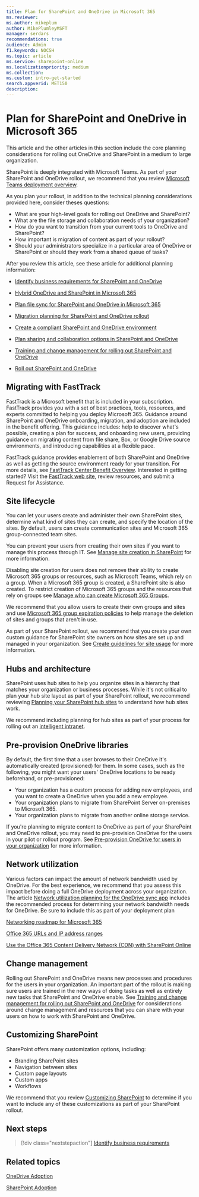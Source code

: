 ```yaml
---
title: Plan for SharePoint and OneDrive in Microsoft 365
ms.reviewer: 
ms.author: mikeplum
author: MikePlumleyMSFT
manager: serdars
recommendations: true
audience: Admin
f1.keywords: NOCSH
ms.topic: article
ms.service: sharepoint-online
ms.localizationpriority: medium
ms.collection:  
ms.custom: intro-get-started
search.appverid: MET150
description: 
---
```


# Plan for SharePoint and OneDrive in Microsoft 365

This article and the other articles in this section include the core planning considerations for rolling out OneDrive and SharePoint in a medium to large organization.

SharePoint is deeply integrated with Microsoft Teams. As part of your SharePoint and OneDrive rollout, we recommend that you review [Microsoft Teams deployment overview](/microsoftteams/deploy-overview).

As you plan your rollout, in addition to the technical planning considerations provided here, consider theses questions:

- What are your high-level goals for rolling out OneDrive and SharePoint?
- What are the file storage and collaboration needs of your organization?
- How do you want to transition from your current tools to OneDrive and SharePoint?
- How important is migration of content as part of your rollout?
- Should your administrators specialize in a particular area of OneDrive or SharePoint or should they work from a shared queue of tasks?

After you review this article, see these article for additional planning information:

- [Identify business requirements for SharePoint and OneDrive](business-requirements.md)

- [Hybrid OneDrive and SharePoint in Microsoft 365](hybrid.md)

- [Plan file sync for SharePoint and OneDrive in Microsoft 365](plan-file-sync.md)

- [Migration planning for SharePoint and OneDrive rollout](plan-rollout-migration.md)

- [Create a compliant SharePoint and OneDrive environment](compliant-environment.md)

- [Plan sharing and collaboration options in SharePoint and OneDrive](collaboration-options.md)

- [Training and change management for rolling out SharePoint and OneDrive](training-change-management.md)

- [Roll out SharePoint and OneDrive](roll-out-sharepoint-onedrive.md)

## Migrating with FastTrack

FastTrack is a Microsoft benefit that is included in your subscription. FastTrack provides you with a set of best practices, tools, resources, and experts committed to helping you deploy Microsoft 365. Guidance around SharePoint and OneDrive onboarding, migration, and adoption are included in the benefit offering. This guidance includes: help to discover what's possible, creating a plan for success, and onboarding new users, providing guidance on migrating content from file share, Box, or Google Drive source environments, and introducing capabilities at a flexible pace. 

FastTrack guidance provides enablement of both SharePoint and OneDrive as well as getting the source environment ready for your transition. For more details, see [FastTrack Center Benefit Overview](/fasttrack/data-migration/). Interested in getting started? Visit the [FastTrack web site](https://www.microsoft.com/fasttrack/), review resources, and submit a Request for Assistance.

## Site lifecycle

You can let your users create and administer their own SharePoint sites, determine what kind of sites they can create, and specify the location of the sites. By default, users can create communication sites and Microsoft 365 group-connected team sites.

You can prevent your users from creating their own sites if you want to manage this process through IT. See [Manage site creation in SharePoint](manage-site-creation.md) for more information.

Disabling site creation for users does not remove their ability to create Microsoft 365 groups or resources, such as Microsoft Teams, which rely on a group. When a Microsoft 365 group is created, a SharePoint site is also created. To restrict creation of Microsoft 365 groups and the resources that rely on groups see [Manage who can create Microsoft 365 Groups](/microsoft-365/solutions/manage-creation-of-groups).

We recommend that you allow users to create their own groups and sites and use [Microsoft 365 group expiration policies](/microsoft-365/solutions/microsoft-365-groups-expiration-policy) to help manage the deletion of sites and groups that aren't in use.

As part of your SharePoint rollout, we recommend that you create your own custom guidance for SharePoint site owners on how sites are set up and managed in your organization. See [Create guidelines for site usage](sites-usage-guidelines.md) for more information.

## Hubs and architecture

SharePoint uses hub sites to help you organize sites in a hierarchy that matches your organization or business processes. While it's not critical to plan your hub site layout as part of your SharePoint rollout, we recommend reviewing [Planning your SharePoint hub sites](planning-hub-sites.md) to understand how hub sites work.

We recommend including planning for hub sites as part of your process for rolling out an [intelligent intranet](/sharepoint/intelligent-internet-overview).

## Pre-provision OneDrive libraries

By default, the first time that a user browses to their OneDrive it's automatically created (provisioned) for them. In some cases, such as the following, you might want your users' OneDrive locations to be ready beforehand, or pre-provisioned:

- Your organization has a custom process for adding new employees, and you want to create a OneDrive when you add a new employee.
- Your organization plans to migrate from SharePoint Server on-premises to Microsoft 365.
- Your organization plans to migrate from another online storage service.

If you're planning to migrate content to OneDrive as part of your SharePoint and OneDrive rollout, you may need to pre-provision OneDrive for the users in your pilot or rollout program. See [Pre-provision OneDrive for users in your organization](pre-provision-accounts.md) for more information.

## Network utilization

Various factors can impact the amount of network bandwidth used by OneDrive. For the best experience, we recommend that you assess this impact before doing a full OneDrive deployment across your organization. The article [Network utilization planning for the OneDrive sync app](network-utilization-planning.md) includes the recommended process for determining your network bandwidth needs for OneDrive. Be sure to include this as part of your deployment plan

[Networking roadmap for Microsoft 365](/microsoft-365/enterprise/networking-roadmap-microsoft-365)

[Office 365 URLs and IP address ranges](/enterprise/urls-and-ip-address-ranges)

[Use the Office 365 Content Delivery Network (CDN) with SharePoint Online](/microsoft-365/enterprise/use-microsoft-365-cdn-with-spo)

## Change management

Rolling out SharePoint and OneDrive means new processes and procedures for the users in your organization. An important part of the rollout is making sure users are trained in the new ways of doing tasks as well as entirely new tasks that SharePoint and OneDrive enable. See [Training and change management for rolling out SharePoint and OneDrive](training-change-management.md) for considerations around change management and resources that you can share with your users on how to work with SharePoint and OneDrive.

## Customizing SharePoint

SharePoint offers many customization options, including:
- Branding SharePoint sites
- Navigation between sites
- Custom page layouts
- Custom apps
- Workflows

We recommend that you review [Customizing SharePoint](/sharepoint/extend-and-develop) to determine if you want to include any of these customizations as part of your SharePoint rollout.

## Next steps

> [!div class="nextstepaction"]
> [Identify business requirements](business-requirements.md)

## Related topics

[OneDrive Adoption](https://adoption.microsoft.com/onedrive/)

[SharePoint Adoption](https://adoption.microsoft.com/sharepoint/)